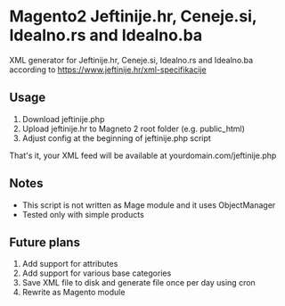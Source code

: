 # Magento2 Jeftinije.hr, Ceneje.si, Idealno.rs and Idealno.ba

XML generator for Jeftinije.hr, Ceneje.si, Idealno.rs and Idealno.ba according to https://www.jeftinije.hr/xml-specifikacije


## Usage

1. Download jeftinije.php
2. Upload jeftinije.hr to Magneto 2 root folder (e.g. public_html)
3. Adjust config at the beginning of jeftinije.php script

That's it, your XML feed will be available at yourdomain.com/jeftinije.php


## Notes

* This script is not written as Mage module and it uses ObjectManager
* Tested only with simple products


## Future plans

1. Add support for attributes
2. Add support for various base categories
3. Save XML file to disk and generate file once per day using cron
4. Rewrite as Magento module